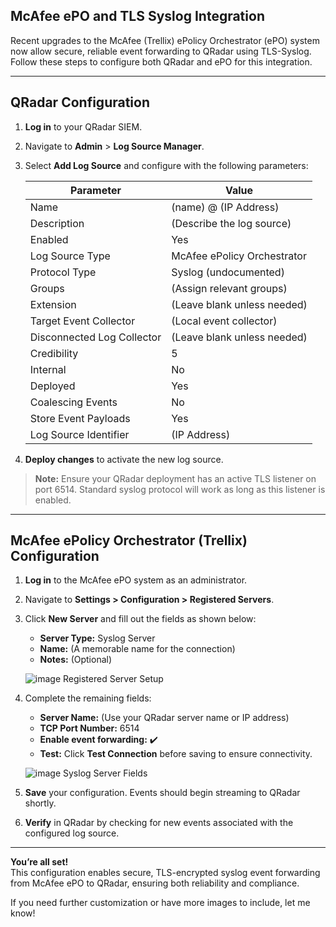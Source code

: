 ## McAfee ePO and TLS Syslog Integration

Recent upgrades to the McAfee (Trellix) ePolicy Orchestrator (ePO) system now allow secure, reliable event forwarding to QRadar using TLS-Syslog. Follow these steps to configure both QRadar and ePO for this integration.

---

## QRadar Configuration

1. **Log in** to your QRadar SIEM.
2. Navigate to **Admin** > **Log Source Manager**.
3. Select **Add Log Source** and configure with the following parameters:

   | Parameter                  | Value                                  |
   |----------------------------|----------------------------------------|
   | Name                       | (name) @ (IP Address)                  |
   | Description                | (Describe the log source)              |
   | Enabled                    | Yes                                    |
   | Log Source Type            | McAfee ePolicy Orchestrator            |
   | Protocol Type              | Syslog (undocumented)                  |
   | Groups                     | (Assign relevant groups)               |
   | Extension                  | (Leave blank unless needed)            |
   | Target Event Collector     | (Local event collector)                |
   | Disconnected Log Collector | (Leave blank unless needed)            |
   | Credibility                | 5                                      |
   | Internal                   | No                                     |
   | Deployed                   | Yes                                    |
   | Coalescing Events          | No                                     |
   | Store Event Payloads       | Yes                                    |
   | Log Source Identifier      | (IP Address)                           |

4. **Deploy changes** to activate the new log source.

> **Note:** Ensure your QRadar deployment has an active TLS listener on port 6514. Standard syslog protocol will work as long as this listener is enabled.
---

## McAfee ePolicy Orchestrator (Trellix) Configuration

1. **Log in** to the McAfee ePO system as an administrator.
2. Navigate to **Settings > Configuration > Registered Servers**.
3. Click **New Server** and fill out the fields as shown below:
   - **Server Type:** Syslog Server
   - **Name:** (A memorable name for the connection)
   - **Notes:** (Optional)

   ![image](https://github.com/n3tl0kr/IBM-QRadar/assets/43141524/5c054563-541b-4264-9ae9-9bc2d9e94543)
   Registered Server Setup

4. Complete the remaining fields:
   - **Server Name:** (Use your QRadar server name or IP address)
   - **TCP Port Number:** 6514
   - **Enable event forwarding:** ✔️
   - **Test:** Click **Test Connection** before saving to ensure connectivity.

   ![image](https://github.com/n3tl0kr/IBM-QRadar/assets/43141524/63064fc-897-479e-ad90-ce77f3f69962)
   Syslog Server Fields

5. **Save** your configuration. Events should begin streaming to QRadar shortly.
6. **Verify** in QRadar by checking for new events associated with the configured log source.

---

**You’re all set!**  
This configuration enables secure, TLS-encrypted syslog event forwarding from McAfee ePO to QRadar, ensuring both reliability and compliance.

If you need further customization or have more images to include, let me know!
